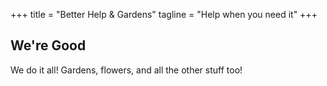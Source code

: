 +++
title = "Better Help & Gardens"
tagline = "Help when you need it"
+++

## We're Good

We do it all! Gardens, flowers, and all the other stuff too!

